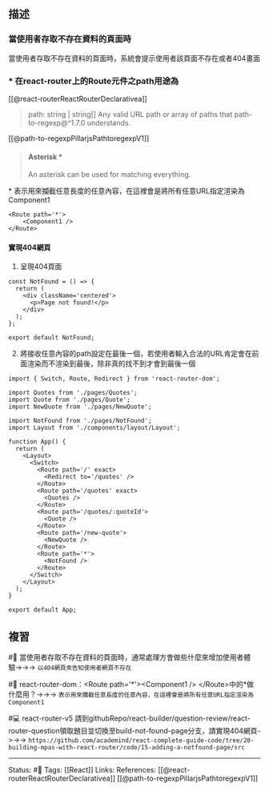 ## 描述

### 當使用者存取不存在資料的頁面時

當使用者存取不存在資料的頁面時，系統會提示使用者該頁面不存在或者404畫面

### * 在react-router上的Route元件之path用途為

[[@react-routerReactRouterDeclarativea]]

> path: string | string[]
> Any valid URL path or array of paths that path-to-regexp@^1.7.0 understands.


[[@path-to-regexpPillarjsPathtoregexpV1]]
> #### Asterisk *
> An asterisk can be used for matching everything.

\* 表示用來攔截任意長度的任意內容，在這裡會是將所有任意URL指定渲染為Component1

```
<Route path='*'>
	<Component1 />
</Route>
```

#### 實現404網頁


1. 呈現404頁面
```
const NotFound = () => {
  return (
    <div className='centered'>
      <p>Page not found!</p>
    </div>
  );
};

export default NotFound;
```

2. 將接收任意內容的path設定在最後一個，若使用者輸入合法的URL肯定會在前面渲染而不渲染到最後，除非真的找不到才會到最後一個
```
import { Switch, Route, Redirect } from 'react-router-dom';

import Quotes from './pages/Quotes';
import Quote from './pages/Quote';
import NewQuote from './pages/NewQuote';

import NotFound from './pages/NotFound';
import Layout from './components/layout/Layout';

function App() {
  return (
    <Layout>
      <Switch>
        <Route path='/' exact>
          <Redirect to='/quotes' />
        </Route>
        <Route path='/quotes' exact>
          <Quotes />
        </Route>
        <Route path='/quotes/:quoteId'>
          <Quote />
        </Route>
        <Route path='/new-quote'>
          <NewQuote />
        </Route>
        <Route path='*'>
          <NotFound />
        </Route>
      </Switch>
    </Layout>
  );
}

export default App;
```

## 複習

#🧠 當使用者存取不存在資料的頁面時，通常處理方會做些什麼來增加使用者體驗->->-> `以404網頁來告知使用者網頁不存在`
<!--SR:!2023-06-22,133,250-->

#🧠 react-router-dom：\<Route path=\'\*\'\>\<Component1 \/\> \<\/Route\>中的*做什麼用？->->-> `表示用來攔截任意長度的任意內容，在這裡會是將所有任意URL指定渲染為Component1`
<!--SR:!2023-08-19,173,250-->

#💻 react-router-v5 請到githubRepo/react-builder/question-review/react-router-question領取題目並切換至build-not-found-page分支，請實現404網頁->->-> `https://github.com/academind/react-complete-guide-code/tree/20-building-mpas-with-react-router/code/15-adding-a-notfound-page/src`
<!--SR:!2023-03-09,74,250-->


---
Status: #🌱 
Tags:
[[React]]
Links:
References:
[[@react-routerReactRouterDeclarativea]]
[[@path-to-regexpPillarjsPathtoregexpV1]]